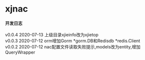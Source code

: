 # xjnac

#### 开发日志
v0.0.4 2020-07-13 上级目录xjieinfo改为xjietop  
v0.0.3 2020-07-12 orm增加Gorm *gorm.DB和Redisdb *redis.Client  
v0.0.2 2020-07-12 nac配置文件读取失败提示,models改为entity,增加QueryWrapper

